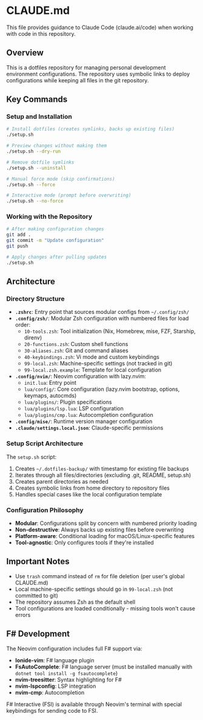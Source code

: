 # CLAUDE.md

This file provides guidance to Claude Code (claude.ai/code) when working with code in this repository.

## Overview

This is a dotfiles repository for managing personal development environment configurations. The repository uses symbolic links to deploy configurations while keeping all files in the git repository.

## Key Commands

### Setup and Installation

```bash
# Install dotfiles (creates symlinks, backs up existing files)
./setup.sh

# Preview changes without making them
./setup.sh --dry-run

# Remove dotfile symlinks
./setup.sh --uninstall

# Manual force mode (skip confirmations)
./setup.sh --force

# Interactive mode (prompt before overwriting)
./setup.sh --no-force
```

### Working with the Repository

```bash
# After making configuration changes
git add .
git commit -m "Update configuration"
git push

# Apply changes after pulling updates
./setup.sh
```

## Architecture

### Directory Structure

- **`.zshrc`**: Entry point that sources modular configs from `~/.config/zsh/`
- **`.config/zsh/`**: Modular Zsh configuration with numbered files for load order:
  - `10-tools.zsh`: Tool initialization (Nix, Homebrew, mise, FZF, Starship, direnv)
  - `20-functions.zsh`: Custom shell functions
  - `30-aliases.zsh`: Git and command aliases
  - `40-keybindings.zsh`: Vi mode and custom keybindings
  - `99-local.zsh`: Machine-specific settings (not tracked in git)
  - `99-local.zsh.example`: Template for local configuration
- **`.config/nvim/`**: Neovim configuration with lazy.nvim:
  - `init.lua`: Entry point
  - `lua/config/`: Core configuration (lazy.nvim bootstrap, options, keymaps, autocmds)
  - `lua/plugins/`: Plugin specifications
  - `lua/plugins/lsp.lua`: LSP configuration
  - `lua/plugins/cmp.lua`: Autocompletion configuration
- **`.config/mise/`**: Runtime version manager configuration
- **`.claude/settings.local.json`**: Claude-specific permissions

### Setup Script Architecture

The `setup.sh` script:
1. Creates `~/.dotfiles-backup/` with timestamp for existing file backups
2. Iterates through all files/directories (excluding .git, README, setup.sh)
3. Creates parent directories as needed
4. Creates symbolic links from home directory to repository files
5. Handles special cases like the local configuration template

### Configuration Philosophy

- **Modular**: Configurations split by concern with numbered priority loading
- **Non-destructive**: Always backs up existing files before overwriting
- **Platform-aware**: Conditional loading for macOS/Linux-specific features
- **Tool-agnostic**: Only configures tools if they're installed

## Important Notes

- Use `trash` command instead of `rm` for file deletion (per user's global CLAUDE.md)
- Local machine-specific settings should go in `99-local.zsh` (not committed to git)
- The repository assumes Zsh as the default shell
- Tool configurations are loaded conditionally - missing tools won't cause errors

## F# Development

The Neovim configuration includes full F# support via:
- **Ionide-vim**: F# language plugin
- **FsAutoComplete**: F# language server (must be installed manually with `dotnet tool install -g fsautocomplete`)
- **nvim-treesitter**: Syntax highlighting for F# 
- **nvim-lspconfig**: LSP integration
- **nvim-cmp**: Autocompletion

F# Interactive (FSI) is available through Neovim's terminal with special keybindings for sending code to FSI.
